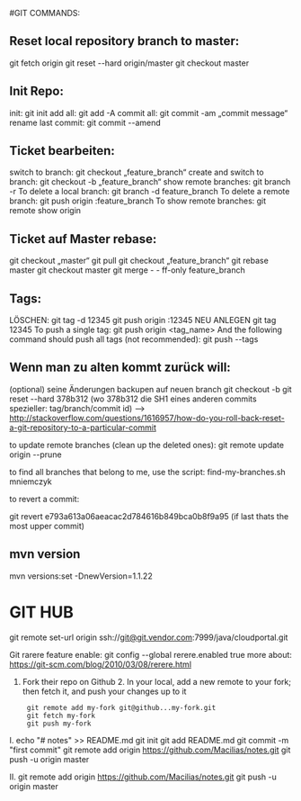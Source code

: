 #GIT COMMANDS:

## Reset local repository branch to master:
git fetch origin
git reset --hard origin/master
git checkout master

## Init Repo:

init: git init
add all: git add -A
commit all: git commit -am „commit message“
rename last commit: git commit --amend

## Ticket bearbeiten:
switch to branch: git checkout „feature_branch“
create and switch to branch: git checkout -b „feature_branch“
show remote branches: git branch -r
To delete a local branch: git branch -d feature_branch
To delete a remote branch: git push origin :feature_branch
To show remote branches: git remote show origin

## Ticket auf Master rebase:
git checkout „master“
git pull
git checkout „feature_branch“
git rebase master
git checkout master
git merge - - ff-only feature_branch

## Tags:
LÖSCHEN:
git tag -d 12345
git push origin :12345
NEU ANLEGEN
git tag 12345
To push a single tag:
git push origin <tag_name>
And the following command should push all tags (not recommended):
git push --tags

## Wenn man zu alten kommt zurück will:
(optional) seine Änderungen backupen auf neuen branch git checkout -b 
git reset --hard 378b312 (wo 378b312 die SH1 eines anderen commits spezieller: tag/branch/commit id)
—> http://stackoverflow.com/questions/1616957/how-do-you-roll-back-reset-a-git-repository-to-a-particular-commit

to update remote branches (clean up the deleted ones): 
git remote update origin --prune

to find all branches that belong to me, use the script:
find-my-branches.sh mniemczyk

to revert a commit:

git revert e793a613a06aeacac2d784616b849bca0b8f9a95 (if last thats the most upper commit)

## mvn version

mvn versions:set -DnewVersion=1.1.22

# GIT HUB

git remote set-url origin ssh://git@git.vendor.com:7999/java/cloudportal.git

Git rarere feature enable: git config --global rerere.enabled true
more about: https://git-scm.com/blog/2010/03/08/rerere.html

1. Fork their repo on Github
	2. In your local, add a new remote to your fork; then fetch it, and push your changes up to it
	
	    git remote add my-fork git@github...my-fork.git
	    git fetch my-fork
	    git push my-fork


I.
echo "# notes" >> README.md
git init
git add README.md
git commit -m "first commit"
git remote add origin https://github.com/Macilias/notes.git
git push -u origin master

II.
git remote add origin https://github.com/Macilias/notes.git
git push -u origin master
